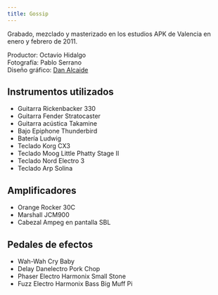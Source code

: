 ```yaml
---
title: Gossip
---
```


Grabado, mezclado y masterizado en los estudios APK de Valencia en enero y febrero de 2011.

Productor: Octavio Hidalgo<br>
Fotografía: Pablo Serrano<br>
Diseño gráfico: [Dan Alcaide](https://www.danalcaide.com)<br>

## Instrumentos utilizados

- Guitarra Rickenbacker 330
- Guitarra Fender Stratocaster
- Guitarra acústica Takamine
- Bajo Epiphone Thunderbird
- Batería Ludwig
- Teclado Korg CX3
- Teclado Moog Little Phatty Stage II
- Teclado Nord Electro 3
- Teclado Arp Solina

## Amplificadores

- Orange Rocker 30C
- Marshall JCM900
- Cabezal Ampeg en pantalla SBL

## Pedales de efectos

- Wah-Wah Cry Baby
- Delay Danelectro Pork Chop
- Phaser Electro Harmonix Small Stone
- Fuzz Electro Harmonix Bass Big Muff Pi

